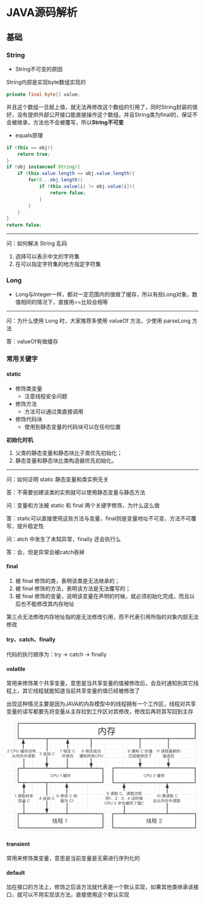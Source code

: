 # JAVA源码解析

## 基础

### String

- String不可变的原因

String内部是实现byte数组实现的

```java
private final byte[] value;
```

并且这个数组一旦赋上值，就无法再修改这个数组的引用了，同时String封装的很好，没有提供外部公开接口能直接操作这个数组，并且String类为final的，保证不会被继承，方法也不会被覆写，所以**String不可变**

- equals原理

```java
if (this == obj){
    return true;
}
if (obj instanceof String){
    if (this.value.length == obj.value.length){
        for(0...obj.length){
            if (this.value[i] != obj.value[i]){
                return false;
            }
        }
    }
}
return false;
```

---

问：如何解决 String 乱码

1. 选择可以表示中文的字符集
2. 在可以指定字符集的地方指定字符集

### Long

- Long与Integer一样，都对一定范围内的值做了缓存，所以有些Long对象，数值相同的情况下，直接用==比较会相等

---

问：为什么使用 Long 时，大家推荐多使用 valueOf 方法，少使用 parseLong 方法

答：valueOf有做缓存

### 常用关键字

#### static

- 修饰类变量
  - 注意线程安全问题
- 修饰方法
  - 方法可以通过类直接调用
- 修饰代码块
  - 使用到静态变量的代码块可以在任何位置

**初始化时机**

1. 父类的静态变量和静态块比子类优先初始化；
2. 静态变量和静态块比类构造器优先初始化。

---

问：如何证明 static 静态变量和类实例无关

答：不需要创建该类的实例就可以使用静态变量与静态方法

问：变量和方法被 static 和 final 两个关键字修饰，为什么这么做

答：static可以直接使用这些方法与变量，final则是变量地址不可变，方法不可覆写，提升稳定性

问：atch 中发生了未知异常，finally 还会执行么

答：会，但是异常会被catch吞掉

#### final

1. 被 final 修饰的类，表明该类是无法继承的；
2. 被 final 修饰的方法，表明该方法是无法覆写的；
3. 被 final 修饰的变量，说明该变量在声明的时候，就必须初始化完成，而且以后也不能修改其内存地址

第三点无法修改内存地址指的是无法修改引用，而不代表引用所指的对象内部无法修改

#### try、catch、finally

代码的执行顺序为：try -> catch -> finally

#### volatile

常用来修饰某个共享变量，意思是当共享变量的值被修改后，会及时通知到其它线程上，其它线程就能知道当前共享变量的值已经被修改了

出现这种情况主要是因为JAVA的内存模型中的线程拥有一个工作区，线程对共享变量的读写都要先将变量从主存拉到工作区对其修改，修改后再将其写回到主存

![202002181601](/assets/202002181601.jfif)

#### transient

常用来修饰类变量，意思是当前变量是无需进行序列化的

#### default

加在接口的方法上，修饰之后该方法就代表是一个默认实现，如果其他类继承该接口，就可以不用实现该方法，直接使用这个默认实现


